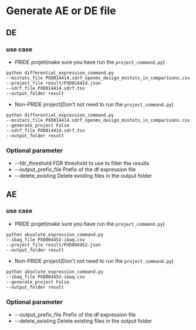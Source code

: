 # Generate AE or DE file

## DE
### use case
- PRIDE projet(make sure you have run the `project_command.py`)

```
python differential_expression_command.py
--msstats_file PXD014414.sdrf_openms_design_msstats_in_comparisons.csv
--project_file result/PXD014414.json
--sdrf_file PXD014414.sdrf.tsv
--output_folder result
```

- Non-PRIDE project(Don't not need to run the `project_command.py`)

```
python differential_expression_command.py
--msstats_file PXD014414.sdrf_openms_design_msstats_in_comparisons.csv
--generate_project False
--sdrf_file PXD014414.sdrf.tsv
--output_folder result
```

### Optional parameter
- --fdr_threshold FDR threshold to use to filter the results
- --output_prefix_file Prefix of the df expression file
- --delete_existing Delete existing files in the output folder

## AE
### use case
- PRIDE projet(make sure you have run the `project_command.py`)

```
python absolute_expression_command.py
--ibaq_file PXD004452-ibaq.csv
--project_file result/PXD004452.json
--output_folder result
```

- Non-PRIDE project(Don't not need to run the `project_command.py`)

```
python absolute_expression_command.py
--ibaq_file PXD004452-ibaq.csv
--generate_project False
--output_folder result
```

### Optional parameter
- --output_prefix_file Prefix of the df expression file
- --delete_existing Delete existing files in the output folder








